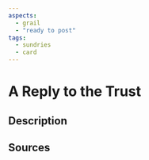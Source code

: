 ```yaml
---
aspects:
  - grail
  - "ready to post"
tags:
  - sundries
  - card
---
```

# A Reply to the Trust
## Description

## Sources

